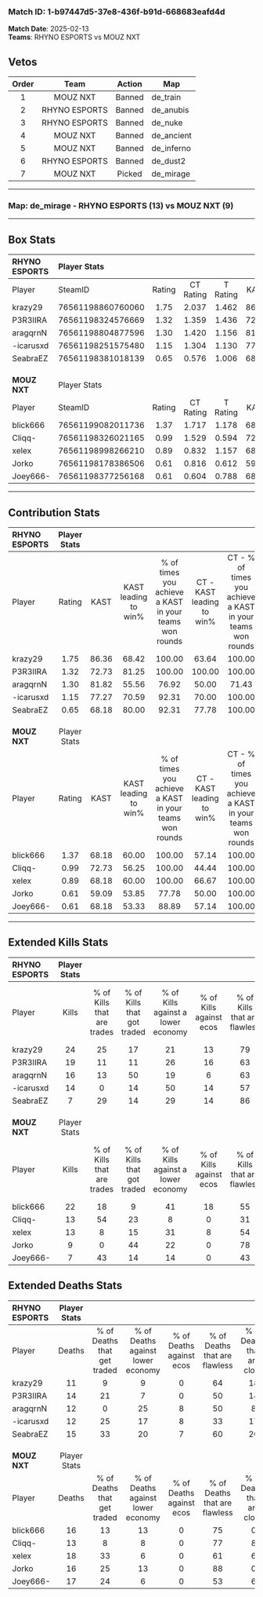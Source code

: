 ### Match ID: 1-b97447d5-37e8-436f-b91d-668683eafd4d  
**Match Date**: 2025-02-13  
**Teams**: RHYNO ESPORTS vs MOUZ NXT  

## Vetos  

| Order | Team | Action | Map |
| :---: | :--: | :----: | --- |
| 1 | MOUZ NXT | Banned | de_train |
| 2 | RHYNO ESPORTS | Banned | de_anubis |
| 3 | RHYNO ESPORTS | Banned | de_nuke |
| 4 | MOUZ NXT | Banned | de_ancient |
| 5 | MOUZ NXT | Banned | de_inferno |
| 6 | RHYNO ESPORTS | Banned | de_dust2 |
| 7 | MOUZ NXT | Picked | de_mirage |

---  

### **Map**: de_mirage - RHYNO ESPORTS (13) vs MOUZ NXT (9)  
---  

## Box Stats  

| **RHYNO ESPORTS** | Player Stats      |        |           |          |       |       |       |         |        |      |     |
| :- | :- | :-: | :-: | :-: | :-: | :-: | :-: | :-: | :-: | :-: | :-: |
| Player            | SteamID           | Rating | CT Rating | T Rating | KAST  |  ADR  | Kills | Assists | Deaths | K/D  | HS% |
| krazy29           | 76561198860760060 |  1.75  |   2.037   |  1.462   | 86.36 | 111.2 |  24   |    6    |   11   | 2.18 | 54  |
| P3R3IIRA          | 76561198324576669 |  1.32  |   1.359   |  1.436   | 72.73 | 91.9  |  19   |    6    |   14   | 1.36 | 42  |
| aragqrnN          | 76561198804877596 |  1.30  |   1.420   |  1.156   | 81.82 | 87.7  |  16   |    5    |   12   | 1.33 | 75  |
| -icarusxd         | 76561198251575480 |  1.15  |   1.304   |  1.130   | 77.27 | 70.8  |  14   |    8    |   12   | 1.17 | 28  |
| SeabraEZ          | 76561198381018139 |  0.65  |   0.576   |  1.006   | 68.18 | 46.1  |   7   |    7    |   15   | 0.47 | 28  |
|                   |                   |        |           |          |       |       |       |         |        |      |     |
|                   |                   |        |           |          |       |       |       |         |        |      |     |
|                   |                   |        |           |          |       |       |       |         |        |      |     |
| **MOUZ NXT**      | Player Stats      |        |           |          |       |       |       |         |        |      |     |
| Player            | SteamID           | Rating | CT Rating | T Rating | KAST  |  ADR  | Kills | Assists | Deaths | K/D  | HS% |
| blick666          | 76561199082011736 |  1.37  |   1.717   |  1.178   | 68.18 | 101.6 |  22   |    3    |   16   | 1.38 | 54  |
| Cliqq-            | 76561198326021165 |  0.99  |   1.529   |  0.594   | 72.73 | 62.8  |  13   |    1    |   13   | 1.00 | 76  |
| xelex             | 76561198998266210 |  0.89  |   0.832   |  1.157   | 68.18 | 70.9  |  13   |    6    |   18   | 0.72 | 76  |
| Jorko             | 76561198178386506 |  0.61  |   0.816   |  0.612   | 59.09 | 40.8  |   9   |    4    |   16   | 0.56 | 55  |
| Joey666-          | 76561198377256168 |  0.61  |   0.604   |  0.788   | 68.18 | 50.5  |   7   |    5    |   17   | 0.41 | 42  |
---  

## Contribution Stats  

| **RHYNO ESPORTS** | Player Stats |       |                      |                                                        |                           |                                                             |                          |                                                            |
| :- | :-: | :-: | :-: | :-: | :-: | :-: | :-: | :-: |
| Player            |    Rating    | KAST  | KAST leading to win% | % of times you achieve a KAST in your teams won rounds | CT - KAST leading to win% | CT - % of times you achieve a KAST in your teams won rounds | T - KAST leading to win% | T - % of times you achieve a KAST in your teams won rounds |
| krazy29           |     1.75     | 86.36 |        68.42         |                         100.00                         |           63.64           |                           100.00                            |          75.00           |                           100.00                           |
| P3R3IIRA          |     1.32     | 72.73 |        81.25         |                         100.00                         |          100.00           |                           100.00                            |          66.67           |                           100.00                           |
| aragqrnN          |     1.30     | 81.82 |        55.56         |                         76.92                          |           50.00           |                            71.43                            |          62.50           |                           83.33                            |
| -icarusxd         |     1.15     | 77.27 |        70.59         |                         92.31                          |           70.00           |                           100.00                            |          71.43           |                           83.33                            |
| SeabraEZ          |     0.65     | 68.18 |        80.00         |                         92.31                          |           77.78           |                           100.00                            |          83.33           |                           83.33                            |
|                   |              |       |                      |                                                        |                           |                                                             |                          |                                                            |
|                   |              |       |                      |                                                        |                           |                                                             |                          |                                                            |
|                   |              |       |                      |                                                        |                           |                                                             |                          |                                                            |
| **MOUZ NXT**      | Player Stats |       |                      |                                                        |                           |                                                             |                          |                                                            |
| Player            |    Rating    | KAST  | KAST leading to win% | % of times you achieve a KAST in your teams won rounds | CT - KAST leading to win% | CT - % of times you achieve a KAST in your teams won rounds | T - KAST leading to win% | T - % of times you achieve a KAST in your teams won rounds |
| blick666          |     1.37     | 68.18 |        60.00         |                         100.00                         |           57.14           |                           100.00                            |          62.50           |                           100.00                           |
| Cliqq-            |     0.99     | 72.73 |        56.25         |                         100.00                         |           44.44           |                           100.00                            |          71.43           |                           100.00                           |
| xelex             |     0.89     | 68.18 |        60.00         |                         100.00                         |           66.67           |                           100.00                            |          55.56           |                           100.00                           |
| Jorko             |     0.61     | 59.09 |        53.85         |                         77.78                          |           50.00           |                           100.00                            |          60.00           |                           60.00                            |
| Joey666-          |     0.61     | 68.18 |        53.33         |                         88.89                          |           57.14           |                           100.00                            |          50.00           |                           80.00                            |
---  

## Extended Kills Stats  

| **RHYNO ESPORTS** | Player Stats |                            |                            |                                    |                         |                              |                                 |                                       |                    |           |
| :- | :-: | :-: | :-: | :-: | :-: | :-: | :-: | :-: | :-: | :-: |
| Player            |    Kills     | % of Kills that are trades | % of Kills that got traded | % of Kills against a lower economy | % of Kills against ecos | % of Kills that are flawless | % of Kills that are close duels | % of Kills that are assisted by flash | Pistol Round Kills | AWP Kills |
| krazy29           |      24      |             25             |             17             |                 21                 |           13            |              79              |                8                |                   0                   |         4          |     5     |
| P3R3IIRA          |      19      |             11             |             11             |                 26                 |           16            |              63              |                0                |                  11                   |         2          |     2     |
| aragqrnN          |      16      |             13             |             50             |                 19                 |            6            |              63              |                6                |                   6                   |         4          |     0     |
| -icarusxd         |      14      |             0              |             14             |                 50                 |           14            |              57              |                0                |                   0                   |         0          |     0     |
| SeabraEZ          |      7       |             29             |             14             |                 29                 |           14            |              86              |                0                |                   0                   |         0          |     0     |
|                   |              |                            |                            |                                    |                         |                              |                                 |                                       |                    |           |
|                   |              |                            |                            |                                    |                         |                              |                                 |                                       |                    |           |
|                   |              |                            |                            |                                    |                         |                              |                                 |                                       |                    |           |
| **MOUZ NXT**      | Player Stats |                            |                            |                                    |                         |                              |                                 |                                       |                    |           |
| Player            |    Kills     | % of Kills that are trades | % of Kills that got traded | % of Kills against a lower economy | % of Kills against ecos | % of Kills that are flawless | % of Kills that are close duels | % of Kills that are assisted by flash | Pistol Round Kills | AWP Kills |
| blick666          |      22      |             18             |             9              |                 41                 |           18            |              55              |                9                |                   0                   |         0          |     0     |
| Cliqq-            |      13      |             54             |             23             |                 8                  |            0            |              31              |               15                |                  15                   |         1          |     0     |
| xelex             |      13      |             8              |             15             |                 31                 |            8            |              54              |               15                |                  15                   |         0          |     0     |
| Jorko             |      9       |             0              |             44             |                 22                 |            0            |              78              |               11                |                   0                   |         4          |     4     |
| Joey666-          |      7       |             43             |             14             |                 14                 |            0            |              43              |               43                |                   0                   |         1          |     0     |
## Extended Deaths Stats  

| **RHYNO ESPORTS** | Player Stats |                             |                                   |                          |                               |                            |                           |               |
| :- | :-: | :-: | :-: | :-: | :-: | :-: | :-: | :-: |
| Player            |    Deaths    | % of Deaths that get traded | % of Deaths against lower economy | % of Deaths against ecos | % of Deaths that are flawless | % of Deaths that are close | % of Deaths while blinded | Deaths to AWP |
| krazy29           |      11      |              9              |                 9                 |            0             |              64               |             18             |             0             |       0       |
| P3R3IIRA          |      14      |             21              |                 7                 |            0             |              50               |             14             |             0             |       1       |
| aragqrnN          |      12      |              0              |                25                 |            8             |              50               |             8              |            25             |       1       |
| -icarusxd         |      12      |             25              |                17                 |            8             |              33               |             17             |             8             |       0       |
| SeabraEZ          |      15      |             33              |                20                 |            7             |              60               |             20             |             0             |       2       |
|                   |              |                             |                                   |                          |                               |                            |                           |               |
|                   |              |                             |                                   |                          |                               |                            |                           |               |
|                   |              |                             |                                   |                          |                               |                            |                           |               |
| **MOUZ NXT**      | Player Stats |                             |                                   |                          |                               |                            |                           |               |
| Player            |    Deaths    | % of Deaths that get traded | % of Deaths against lower economy | % of Deaths against ecos | % of Deaths that are flawless | % of Deaths that are close | % of Deaths while blinded | Deaths to AWP |
| blick666          |      16      |             13              |                13                 |            0             |              75               |             0              |             6             |       2       |
| Cliqq-            |      13      |              8              |                 8                 |            0             |              77               |             8              |             0             |       1       |
| xelex             |      18      |             33              |                 6                 |            0             |              61               |             6              |             0             |       1       |
| Jorko             |      16      |             25              |                13                 |            0             |              88               |             0              |             0             |       1       |
| Joey666-          |      17      |             24              |                 6                 |            0             |              53               |             6              |            12             |       2       |

